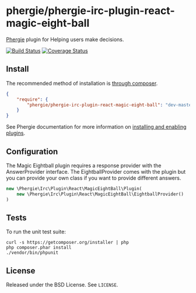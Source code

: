 # phergie/phergie-irc-plugin-react-magic-eight-ball

[Phergie](http://github.com/phergie/phergie-irc-bot-react/) plugin for Helping users make decisions.

[![Build Status](https://secure.travis-ci.org/dstockto/phergie-irc-plugin-react-magic-eightball.png?branch=master)](http://travis-ci.org/dstockto/phergie-irc-plugin-react-magic-eightball)
[![Coverage Status](https://coveralls.io/repos/dstockto/phergie-irc-plugin-react-magic-eightball/badge.png)](https://coveralls.io/r/dstockto/phergie-irc-plugin-react-magic-eightball)

## Install

The recommended method of installation is [through composer](http://getcomposer.org).

```JSON
{
    "require": {
        "phergie/phergie-irc-plugin-react-magic-eight-ball": "dev-master"
    }
}
```

See Phergie documentation for more information on
[installing and enabling plugins](https://github.com/phergie/phergie-irc-bot-react/wiki/Usage#plugins).

## Configuration

The Magic Eightball plugin requires a response provider with the AnswerProvider interface. The EightballProvider comes
with the plugin but you can provide your own class if you want to provide different answers.

```php
new \Phergie\Irc\Plugin\React\MagicEightBall\Plugin(
    new \Phergie\Irc\Plugin\React\MagicEightBall\EightballProvider()
)
```

## Tests

To run the unit test suite:

```
curl -s https://getcomposer.org/installer | php
php composer.phar install
./vendor/bin/phpunit
```

## License

Released under the BSD License. See `LICENSE`.
